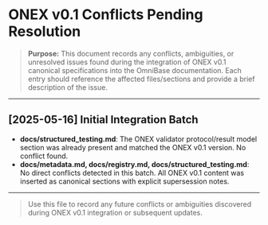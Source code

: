 <!-- === OmniNode:Metadata ===
metadata_version: 0.1.0
protocol_version: 0.1.0
owner: OmniNode Team
copyright: OmniNode Team
schema_version: 0.1.0
name: conflicts_pending_resolution.md
version: 1.0.0
uuid: d07ab50a-8029-478b-a627-6ee2af116eae
author: OmniNode Team
created_at: '2025-05-28T12:40:26.804202'
last_modified_at: '1970-01-01T00:00:00Z'
description: Stamped by MarkdownHandler
state_contract: state_contract://default
lifecycle: active
hash: '0000000000000000000000000000000000000000000000000000000000000000'
entrypoint: markdown://conflicts_pending_resolution
namespace: markdown://conflicts_pending_resolution
meta_type: tool

<!-- === /OmniNode:Metadata === -->
# ONEX v0.1 Conflicts Pending Resolution

> **Purpose:** This document records any conflicts, ambiguities, or unresolved issues found during the integration of ONEX v0.1 canonical specifications into the OmniBase documentation. Each entry should reference the affected files/sections and provide a brief description of the issue.

---

## [2025-05-16] Initial Integration Batch

- **docs/structured_testing.md**: The ONEX validator protocol/result model section was already present and matched the ONEX v0.1 version. No conflict found.
- **docs/metadata.md, docs/registry.md, docs/structured_testing.md**: No direct conflicts detected in this batch. All ONEX v0.1 content was inserted as canonical sections with explicit supersession notes.

---

> Use this file to record any future conflicts or ambiguities discovered during ONEX v0.1 integration or subsequent updates.

